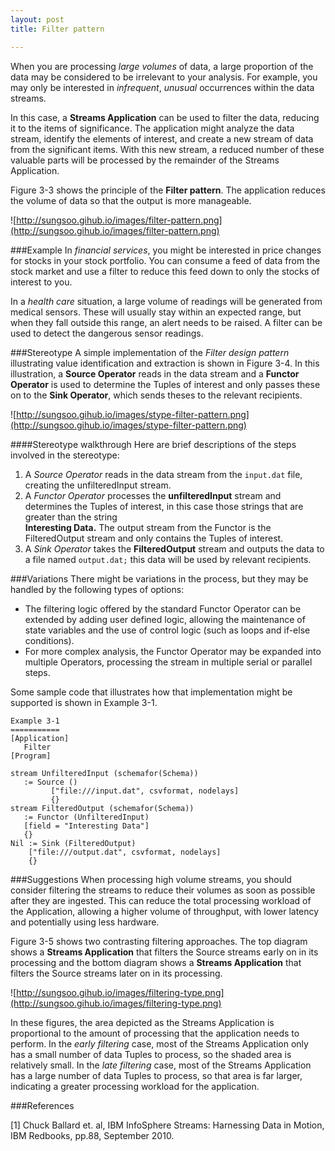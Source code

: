 ```yaml
---
layout: post
title: Filter pattern

---
```


When you are processing *large volumes* of data, a large proportion of the data may be considered to be irrelevant to your analysis. For example, you may only be interested in *infrequent*, *unusual* occurrences within the data streams.
In this case, a **Streams Application** can be used to filter the data, reducing it to the items of significance. The application might analyze the data stream, identify the elements of interest, and create a new stream of data from the significant items. With this new stream, a reduced number of these valuable parts will be processed by the remainder of the Streams Application.Figure 3-3 shows the principle of the **Filter pattern**. The application reduces the volume of data so that the output is more manageable.
![http://sungsoo.gihub.io/images/filter-pattern.png](http://sungsoo.gihub.io/images/filter-pattern.png)
###ExampleIn *financial services*, you might be interested in price changes for stocks in your stock portfolio. You can consume a feed of data from the stock market and use a filter to reduce this feed down to only the stocks of interest to you.
In a *health care* situation, a large volume of readings will be generated from medical sensors. These will usually stay within an expected range, but when they fall outside this range, an alert needs to be raised. A filter can be used to detect the dangerous sensor readings.
###StereotypeA simple implementation of the *Filter design pattern* illustrating value identification and extraction is shown in Figure 3-4. In this illustration, a **Source Operator** reads in the data stream and a **Functor Operator** is used to determine the Tuples of interest and only passes these on to the **Sink Operator**, which sends theses to the relevant recipients.
![http://sungsoo.gihub.io/images/stype-filter-pattern.png](http://sungsoo.gihub.io/images/stype-filter-pattern.png)
####Stereotype walkthroughHere are brief descriptions of the steps involved in the stereotype:    

1. A *Source Operator* reads in the data stream from the `input.dat` file, creating the unfilteredInput stream.2. A *Functor Operator* processes the **unfilteredInput** stream and determines the Tuples of interest, in this case those strings that are greater than the string   
**Interesting Data.** The output stream from the Functor is the FilteredOutput stream and only contains the Tuples of interest.3. A *Sink Operator* takes the **FilteredOutput** stream and outputs the data to a file named `output.dat;` this data will be used by relevant recipients.###VariationsThere might be variations in the process, but they may be handled by the following types of options:* The filtering logic offered by the standard Functor Operator can be extended by adding user defined logic, allowing the maintenance of state variables and the use of control logic (such as loops and if-else conditions).  
* For more complex analysis, the Functor Operator may be expanded into multiple Operators, processing the stream in multiple serial or parallel steps.Some sample code that illustrates how that implementation might be supported is shown in Example 3-1.```
Example 3-1 
===========
[Application]   Filter[Program]
stream UnfilteredInput (schemafor(Schema))   := Source ()         ["file:///input.dat", csvformat, nodelays]         {}stream FilteredOutput (schemafor(Schema))   := Functor (UnfilteredInput)   [field = "Interesting Data"]   {}Nil := Sink (FilteredOutput)	["file:///output.dat", csvformat, nodelays] 
	{}```
###SuggestionsWhen processing high volume streams, you should consider filtering the streams to reduce their volumes as soon as possible after they are ingested. This can reduce the total processing workload of the Application, allowing a higher volume of throughput, with lower latency and potentially using less hardware.
Figure 3-5 shows two contrasting filtering approaches. The top diagram shows a **Streams Application** that filters the Source streams early on in its processing and the bottom diagram shows a **Streams Application** that filters the Source streams later on in its processing.
![http://sungsoo.gihub.io/images/filtering-type.png](http://sungsoo.gihub.io/images/filtering-type.png)
In these figures, the area depicted as the Streams Application is proportional to the amount of processing that the application needs to perform. In the *early filtering* case, most of the Streams Application only has a small number of data Tuples to process, so the shaded area is relatively small. In the *late filtering* case, most of the Streams Application has a large number of data Tuples to process, so that area is far larger, indicating a greater processing workload for the application.###References
[1] Chuck Ballard et. al, IBM InfoSphere Streams: Harnessing Data in Motion, IBM Redbooks, pp.88, September 2010.
